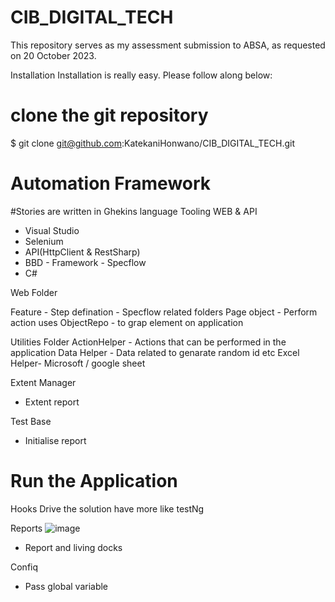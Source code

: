 # CIB_DIGITAL_TECH
This repository serves as my assessment submission to ABSA, as requested on 20 October 2023.

Installation
Installation is really easy. Please follow along below:

# clone the git repository
$ git clone git@github.com:KatekaniHonwano/CIB_DIGITAL_TECH.git

# Automation Framework
#Stories are written in Ghekins language
Tooling WEB & API
- Visual Studio
- Selenium
- API(HttpClient & RestSharp)
- BBD - Framework - Specflow
- C#

Web Folder

Feature - Step defination - Specflow related folders 
Page object - Perform action uses
ObjectRepo - to grap element on application

Utilities Folder
ActionHelper - Actions that can be performed in the application
Data Helper - Data related to genarate random id etc
Excel Helper- Microsoft / google sheet

Extent Manager
- Extent report

Test Base 
- Initialise report
# Run the Application

Hooks
Drive the solution have more like testNg 

Reports
![image](https://github.com/KatekaniHonwani/CIB_DIGITAL_TECH/assets/27765959/310f9171-4772-438b-b0cd-e4fdc413c968)


- Report and living docks

Confiq
- Pass global variable
